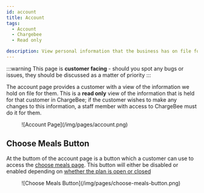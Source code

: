 ```yaml
---
id: account
title: Account
tags:
  - Account
  - Chargebee
  - Read only

description: View personal information that the business has on file for the customer
---
```


:::warning
This page is **customer facing** - should you spot any bugs or issues, they should be discussed as a matter of priority
:::

The account page provides a customer with a view of the information we hold on file for them. This is a **read only** view of the information that is held for that customer in ChargeBee; if the customer wishes to make any changes to this information, a staff member with access to ChargeBee must do it for them.

<figure>
![Account Page](/img/pages/account.png)
</figure>

## Choose Meals Button

At the buttom of the account page is a button which a customer can use to access the [choose meals page](./choose-meals.md). This button will either be disabled or enabled depending on [whether the plan is open or closed](../Faq/is-the-plan-open-or-closed.md)

<figure>
![Choose Meals Button](/img/pages/choose-meals-button.png)
</figure>
